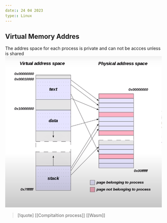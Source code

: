 ```yaml
---
date:: 24 04 2023
type:: Linux
---
```

## Virtual Memory Addres
The addres space for each process is private and can not be accces unless is shared 
![VirtualAdressSpace_visual.png](/static/VirtualAdressSpace_visual.png)

>[!quote] [[Compitaltion process]] [[Wasm]]